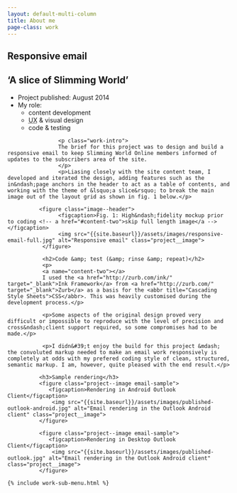 ```yaml
---
layout: default-multi-column
title: About me
page-class: work
---
```


<section class="content__primary  content-primary__multi-column">
    <h1 class="post--head__primary">Responsive email</h1>
        <h2 class="post--head__subhead">&lsquo;A slice of Slimming World&rsquo;</h2>
            <ul class="project__meta no-marker">
                  <li>
                   Project published:
                    <time datetime="2014-08" class="project__meta--date">
                         August 2014
                     </time>
                    </li> 
                     <li>My role:
                         <ul class="project__role--profile">
                             <li>content development</li> 
                             <li><abbr title="User Experience">UX</abbr> &amp; visual design</li> 
                             <li>code &amp; testing</li>
                         </ul>
                    </li>
              </ul>
              
                    <p class="work-intro">
                    The brief for this project was to design and build a responsive email to keep Slimming World Online members informed of updates to the subscribers area of the site.
                    </p>
                    <p>Liasing closely with the site content team, I developed and iterated the design, adding features such as the in&ndash;page anchors in the header to act as a table of contents, and  working with the theme of &lsquo;a slice&rsquo; to break the main image out of the layout grid as shown in fig. 1 below.</p>
              
              <figure class="image--header">
                    <figcaption>Fig. 1: High&ndash;fidelity mockup prior to coding <!-- a href="#content-two">skip full length image</a --></figcaption>
                    <img src="{{site.baseurl}}/assets/images/responsive-email-full.jpg" alt="Responsive email" class="project__image"> 
               </figure>
               
               <h2>Code &amp; test (&amp; rinse &amp; repeat)</h2>
               <p>
               <a name="content-two"></a>
               I used the <a href="http://zurb.com/ink/" target="_blank">Ink Framework</a> from <a href="http://zurb.com/" target="_blank">Zurb</a> as a basis for the <abbr title="Cascading Style Sheets">CSS</abbr>. This was heavily customised during the development process.</p>
               
               <p>Some aspects of the original design proved very difficult or impossible to reproduce with the level of precision and cross&ndash;client support required, so some compromises had to be made.</p>
               
               <p>I didn&#39;t enjoy the build for this project &mdash; the convoluted markup needed to make an email work responsively is completely at odds with my prefered coding style of clean, structured, semantic markup. I am, however, quite pleased with the end result.</p>
               
              <h3>Sample rendering</h3>
              <figure class="project--image email-sample">
                 <figcaption>Rendering in Android Outlook Client</figcaption>
                  <img src="{{site.baseurl}}/assets/images/published-outlook-android.jpg" alt="Email rendering in the Outlook Android client" class="project__image"> 
              </figure>
              
              <figure class="project--image email-sample">
                 <figcaption>Rendering in Desktop Outlook Client</figcaption>
                  <img src="{{site.baseurl}}/assets/images/published-outlook.jpg" alt="Email rendering in the Outlook Android client" class="project__image"> 
              </figure>

</section>

<aside role="supplmental"  class="content__supplemental responsive-email">
    
    {% include work-sub-menu.html %}
    
</aside>
